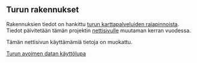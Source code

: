 ## Turun rakennukset
Rakennuksien tiedot on hankittu [turun karttapalveluiden rajapinnoista](https://www.turku.fi/turku-tieto/kartat-ja-paikkatieto/karttapalveluiden-rajapinnat). 
Tiedot päivitetään tämän projektin [nettisivulle](https://akaseli.github.io/turunrakennukset) muutaman kerran vuodessa.


Tämän nettisivun käyttämämiä tietoja on muokattu.


[Turun avoimen datan käyttölupa](https://www.turku.fi/avoindata/lupa)
